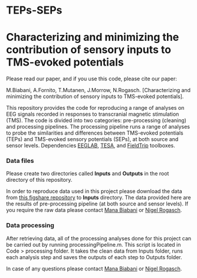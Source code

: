 # TEPs-SEPs
# Characterizing and minimizing the contribution of sensory inputs to TMS-evoked potentials

Please read our paper, and if you use this code, please cite our paper:

M.Biabani, A.Fornito, T.Mutanen, J.Morrow, N.Rogasch. [Characterizing and minimizing the contribution of sensory inputs to TMS-evoked potentials].

This repository provides the code for reproducing a range of analyses on EEG signals recorded in responses to transcranial magnetic stimulation (TMS). The code is divided into two categories:  pre-processing (cleaning) and processing pipelines. The processing pipeline runs a range of analyses to probe the similarities and differences between TMS-evoked potentials (TEPs) and TMS-evoked sensory potentials (SEPs), at both source and sensor levels. 
Dependencies
 [EEGLAB](https://sccn.ucsd.edu/eeglab/index.php), [TESA](https://nigelrogasch.github.io/TESA/), and [FieldTrip](http://www.fieldtriptoolbox.org/) toolboxes.
 
### Data files
Please create two directories called **Inputs** and **Outputs** in the root directory of this repository.

In order to reproduce data used in this project please download the data from [this figshare repository](https://doi.org/10.26180/5c05f9a2e6c32) to **Inputs** directory. The data provided here are the results of pre-processing pipeline (at both source and sensor levels). If you require the raw data please contact [Mana Biabani](mailto:mana.biabanimoghadam@monash.edu) or [Nigel Rogasch](mailto:nigel.rogasch.monash.edu).

### Data processing
After retrieving data, all of the processing analyses done for this project can be carried out by running processingPipeline.m. This script is located in Code > processing folder. It takes the clean data from Inputs folder, runs each analysis step and saves the outputs of each step to Outputs folder.

In case of any questions please contact [Mana Biabani](mailto:mana.biabanimoghadam@monash.edu) or [Nigel Rogasch](mailto:nigel.rogasch.monash.edu).
